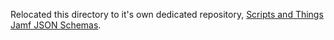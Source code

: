Relocated this directory to it's own dedicated repository, [Scripts and Things Jamf JSON Schemas](https://github.com/scriptsandthings/scriptsandthings_Jamf_JSON_Schemas).
